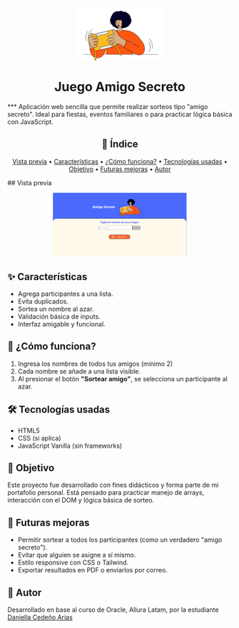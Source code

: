 
<p align="center">
  <img src="assets/amigo-secreto.png" alt="Logo del proyecto" width="200">
</p>
<h1 align="center"> Juego Amigo Secreto </h1>
*** 
Aplicación web sencilla que permite realizar sorteos tipo "amigo secreto". Ideal para fiestas, eventos familiares o para practicar lógica básica con JavaScript.

<h2 align="center">🧭 Índice</h2>
<p align="center">
  <a href="#vista-previa">Vista previa</a> •
  <a href="#características"> Características</a> •
  <a href="#como-funciona">¿Cómo funciona?</a> •
  <a href="#tecnologias-usadas">Tecnologías usadas</a> •
  <a href="#objetivo"> Objetivo</a> •
  <a href="#futuras-mejoras"> Futuras mejoras</a> •
  <a href="#autor"> Autor</a>
</p>
## Vista previa
<p align="center">
  <img src="assets/vista-previa.png" alt="Ejemplo de la app" width="300">
</p>

## ✨ Características
- Agrega participantes a una lista.
- Evita duplicados.
- Sortea un nombre al azar.
- Validación básica de inputs.
- Interfaz amigable y funcional.

## 🧩 ¿Cómo funciona?

1. Ingresa los nombres de todos tus amigos (mínimo 2)
2.  Cada nombre se añade a una lista visible.
3. Al presionar el botón **"Sortear amigo"**, se selecciona un participante al azar.

## 🛠️ Tecnologías usadas

- HTML5
- CSS (si aplica)
- JavaScript Vanilla (sin frameworks)

## 📌 Objetivo

Este proyecto fue desarrollado con fines didácticos y forma parte de mi portafolio personal. Está pensado para practicar manejo de arrays, interacción con el DOM y lógica básica de sorteo.

## 🔮 Futuras mejoras
- Permitir sortear a todos los participantes (como un verdadero "amigo secreto").
- Evitar que alguien se asigne a sí mismo.
- Estilo responsive con CSS o Tailwind.
- Exportar resultados en PDF o enviarlos por correo.

## 🎨 Autor
Desarrollado en base al curso de Oracle, Allura Latam, por la estudiante [Daniella Cedeño Arias](https://github.com/dacerioas)